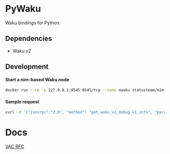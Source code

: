 # PyWaku
Waku bindings for Python.

## Dependencies
* Waku v2

## Development

#### Start a nim-based Waku node 
```bash
docker run --rm -p 127.0.0.1:8545:8545/tcp --name nwaku statusteam/nim-waku:v0.18.0 --dns-discovery=true --rpc-address=0.0.0.0 --dns-discovery-url=enrtree://AOGECG2SPND25EEFMAJ5WF3KSGJNSGV356DSTL2YVLLZWIV6SAYBM@prod.waku.nodes.status.im --discv5-discovery=true
```

#### Sample request
```bash
curl -d '{"jsonrpc":"2.0", "method": "get_waku_v2_debug_v1_info", "params": [], "id": 1}' -H 'Content-Type: application/json' localhost:8545
```

# Docs
[VAC RFC](https://rfc.vac.dev/)
